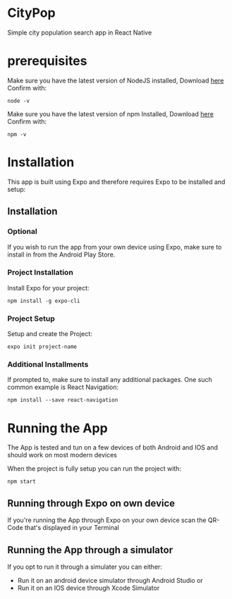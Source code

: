 # CityPop
Simple city population search app in React Native

# prerequisites
Make sure you have the latest version of NodeJS installed, Download [here](https://nodejs.org/en/download/)
Confirm with:
```
node -v
```

Make sure you have the latest version of npm Installed, Download [here](https://nodejs.org/en/download/)
Confirm with:
```
npm -v
```

# Installation

This app is built using Expo and therefore requires Expo to be installed and setup:

## Installation

### Optional
If you wish to run the app from your own device using Expo, make sure to install in from the Android Play Store.

### Project Installation
Install Expo for your project:
```
npm install -g expo-cli
```
### Project Setup
Setup and create the Project:
```
expo init project-name
 ```
 ### Additional Installments
 If prompted to, make sure to install any additional packages.
 One such common example is React Navigation:
 ```
 npm install --save react-navigation
 ```
 
 # Running the App
 
 The App is tested and tun on a few devices of both Android and IOS and should work on most modern devices
 
 When the project is fully setup you can run the project with:
 ```
 npm start
 ```
 
 ## Running through Expo on own device
 If you're running the App through Expo on your own device scan the QR-Code that's displayed in your Terminal
 
 ## Running the App through a simulator
 If you opt to run it through a simulater you can either:
 * Run it on an android device simulator through Android Studio
 or
 * Run it on an IOS device through Xcode Simulator
 
 

